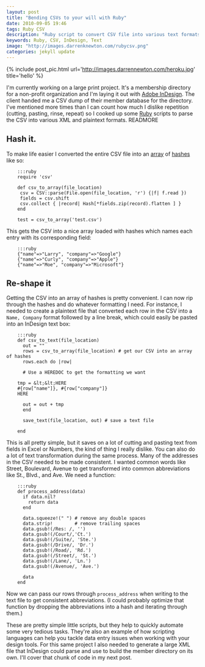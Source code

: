 ```yaml
---
layout: post
title: "Bending CSVs to your will with Ruby"
date: 2010-09-05 19:46
tags: Ruby CSV
description: "Ruby script to convert CSV file into various text formats for use in an Adobe InDesign project"
keywords: Ruby, CSV, InDesign, Text
image: "http://images.darrenknewton.com/rubycsv.png"
categories: jekyll update
---
```


{% include post_pic.html url='http://images.darrennewton.com/heroku.jpg' title='hello' %}

I'm currently working on a large print project. It's a membership directory for a non-profit organization and I'm laying it out with <a href="http://www.adobe.com">Adobe InDesign</a>. The client handed me a CSV dump of their member database for the directory. I've mentioned more times than I can count how much I dislike repetition (cutting, pasting, rinse, repeat) so I cooked up some <a href="http://www.ruby-lang.org/">Ruby</a> scripts to parse the CSV into various XML and plaintext formats. READMORE

## Hash it.

<p>To make life easier I converted the entire CSV file into an <a href="http://www.ruby-doc.org/core/classes/Array.html">array</a> of <a href="http://www.ruby-doc.org/core/classes/Hash.html">hashes</a> like so:</p>

        :::ruby
        require 'csv'

        def csv_to_array(file_location)
         csv = CSV::parse(File.open(file_location, 'r') {|f| f.read })
         fields = csv.shift
         csv.collect { |record| Hash[*fields.zip(record).flatten ] } 
        end

        test = csv_to_array('test.csv')


<p>This gets the CSV into a nice array loaded with hashes which names each entry with its corresponding field:</p>

        :::ruby
        {"name"=>"Larry", "company"=>"Google"}
        {"name"=>"Curly", "company"=>"Apple"}
        {"name"=>"Moe", "company"=>"Microsoft"}


## Re-shape it

<p>Getting the CSV into an array of hashes is pretty convenient. I can now rip through the hashes and do whatever formatting I need. For instance, I needed to create a plaintext file that converted each row in the CSV into a <code>Name, Company</code> format followed by a line break, which could easily be pasted into an InDesign text box:</p>

        :::ruby
        def csv_to_text(file_location)
          out = ""
          rows = csv_to_array(file_location) # get our CSV into an array of hashes
          rows.each do |row|

          # Use a HEREDOC to get the formatting we want

        tmp = &lt;&lt;HERE      
        #{row["name"]}, #{row["company"]}
        HERE

          out = out + tmp
          end

          save_text(file_location, out) # save a text file

        end


<p>This is all pretty simple, but it saves on a lot of cutting and pasting text from fields in Excel or Numbers, the kind of thing I really dislike. You can also do a lot of text transformation during the same process. Many of the addresses in the CSV needed to be made consistent. I wanted common words like Street, Boulevard, Avenue to get transformed into common abbreviations like St., Blvd., and Ave. We need a function:</p>

        :::ruby
        def process_address(data)
          if data.nil?
            return data
          end

          data.squeeze!(" ") # remove any double spaces
          data.strip!        # remove trailing spaces
          data.gsub!(/Res: /, '')
          data.gsub!(/Court/,'Ct.')
          data.gsub!(/Suite/, 'Ste.')
          data.gsub!(/Drive/, 'Dr.')
          data.gsub!(/Road/, 'Rd.')
          data.gsub!(/Street/, 'St.')
          data.gsub!(/Lane/, 'Ln.')
          data.gsub!(/Avenue/, 'Ave.')

          data  
        end


<p>Now we can pass our rows through <code>process_address</code> when writing to the text file to get consistent abbreviations. (I could probably optimize that function by dropping the abbreviations into a hash and iterating through them.)</p>

<p>These are pretty simple little scripts, but they help to quickly automate some very tedious tasks. They're also an example of how scripting languages can help you tackle data entry issues when working with your design tools. For this same project I also needed to generate a large XML file that InDesign could parse and use to build the member directory on its own. I'll cover that chunk of code in my next post.</p>